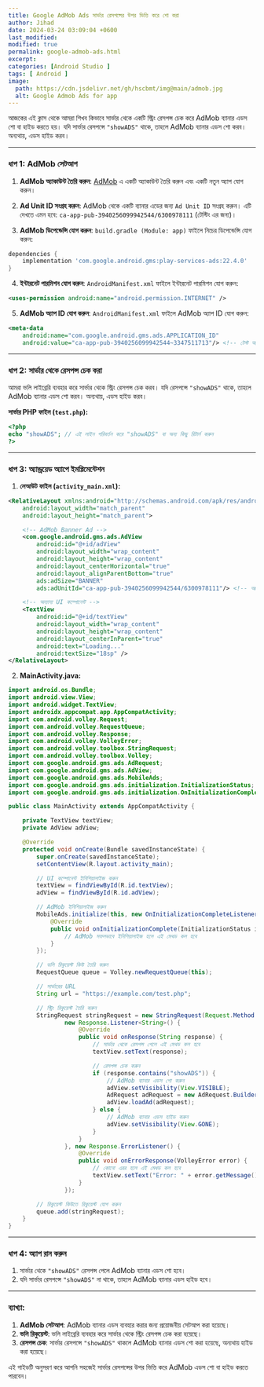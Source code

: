 ```yaml
---
title: Google AdMob Ads সার্ভার রেসপন্সের উপর ভিত্তি করে শো করা
author: Jihad
date: 2024-03-24 03:09:04 +0600
last_modified: 
modified: true
permalink: google-admob-ads.html
excerpt: 
categories: [Android Studio ]
tags: [ Android ]
image:
  path: https://cdn.jsdelivr.net/gh/hscbmt/img@main/admob.jpg
  alt: Google Admob Ads for app
---
```


আজকের এই ক্লাস থেকে আমরা শিখব কিভাবে সার্ভার থেকে একটি স্ট্রিং রেসপন্স চেক করে AdMob ব্যানার এডস শো বা হাইড করতে হয়। যদি সার্ভার রেসপন্সে `"showADS"` থাকে, তাহলে AdMob ব্যানার এডস শো করব। অন্যথায়, এডস হাইড করব।

---

### ধাপ 1: AdMob সেটআপ

1. **AdMob অ্যাকাউন্ট তৈরি করুন**: [AdMob](https://admob.google.com/) এ একটি অ্যাকাউন্ট তৈরি করুন এবং একটি নতুন অ্যাপ যোগ করুন।
2. **Ad Unit ID সংগ্রহ করুন**: AdMob থেকে একটি ব্যানার এডের জন্য `Ad Unit ID` সংগ্রহ করুন। এটি দেখতে এমন হবে: `ca-app-pub-3940256099942544/6300978111` (টেস্টিং এর জন্য)।

3. **AdMob ডিপেন্ডেন্সি যোগ করুন**: `build.gradle (Module: app)` ফাইলে নিচের ডিপেন্ডেন্সি যোগ করুন:

```gradle
dependencies {
    implementation 'com.google.android.gms:play-services-ads:22.4.0'
}
```

4. **ইন্টারনেট পারমিশন যোগ করুন**: `AndroidManifest.xml` ফাইলে ইন্টারনেট পারমিশন যোগ করুন:

```xml
<uses-permission android:name="android.permission.INTERNET" />
```

5. **AdMob অ্যাপ ID যোগ করুন**: `AndroidManifest.xml` ফাইলে AdMob অ্যাপ ID যোগ করুন:

```xml
<meta-data
    android:name="com.google.android.gms.ads.APPLICATION_ID"
    android:value="ca-app-pub-3940256099942544~3347511713"/> <!-- টেস্ট অ্যাপ ID -->
```

---

### ধাপ 2: সার্ভার থেকে রেসপন্স চেক করা

আমরা ভলি লাইব্রেরি ব্যবহার করে সার্ভার থেকে স্ট্রিং রেসপন্স চেক করব। যদি রেসপন্সে `"showADS"` থাকে, তাহলে AdMob ব্যানার এডস শো করব। অন্যথায়, এডস হাইড করব।

**সার্ভার PHP ফাইল (`test.php`):**

```php
<?php
echo "showADS"; // এই লাইন পরিবর্তন করে "showADS" বা অন্য কিছু রিটার্ন করুন
?>
```

---

### ধাপ 3: অ্যান্ড্রয়েড অ্যাপে ইমপ্লিমেন্টেশন

1. **লেআউট ফাইল (`activity_main.xml`):**

```xml
<RelativeLayout xmlns:android="http://schemas.android.com/apk/res/android"
    android:layout_width="match_parent"
    android:layout_height="match_parent">

    <!-- AdMob Banner Ad -->
    <com.google.android.gms.ads.AdView
        android:id="@+id/adView"
        android:layout_width="wrap_content"
        android:layout_height="wrap_content"
        android:layout_centerHorizontal="true"
        android:layout_alignParentBottom="true"
        ads:adSize="BANNER"
        ads:adUnitId="ca-app-pub-3940256099942544/6300978111"/> <!-- আপনার Ad Unit ID ব্যবহার করুন -->

    <!-- অন্যান্য UI কম্পোনেন্ট -->
    <TextView
        android:id="@+id/textView"
        android:layout_width="wrap_content"
        android:layout_height="wrap_content"
        android:layout_centerInParent="true"
        android:text="Loading..."
        android:textSize="18sp" />
</RelativeLayout>
```

2. **MainActivity.java:**

```java
import android.os.Bundle;
import android.view.View;
import android.widget.TextView;
import androidx.appcompat.app.AppCompatActivity;
import com.android.volley.Request;
import com.android.volley.RequestQueue;
import com.android.volley.Response;
import com.android.volley.VolleyError;
import com.android.volley.toolbox.StringRequest;
import com.android.volley.toolbox.Volley;
import com.google.android.gms.ads.AdRequest;
import com.google.android.gms.ads.AdView;
import com.google.android.gms.ads.MobileAds;
import com.google.android.gms.ads.initialization.InitializationStatus;
import com.google.android.gms.ads.initialization.OnInitializationCompleteListener;

public class MainActivity extends AppCompatActivity {

    private TextView textView;
    private AdView adView;

    @Override
    protected void onCreate(Bundle savedInstanceState) {
        super.onCreate(savedInstanceState);
        setContentView(R.layout.activity_main);

        // UI কম্পোনেন্ট ইনিশিয়ালাইজ করুন
        textView = findViewById(R.id.textView);
        adView = findViewById(R.id.adView);

        // AdMob ইনিশিয়ালাইজ করুন
        MobileAds.initialize(this, new OnInitializationCompleteListener() {
            @Override
            public void onInitializationComplete(InitializationStatus initializationStatus) {
                // AdMob সফলভাবে ইনিশিয়ালাইজ হলে এই মেথড কল হবে
            }
        });

        // ভলি রিকুয়েস্ট কিউ তৈরি করুন
        RequestQueue queue = Volley.newRequestQueue(this);

        // সার্ভারের URL
        String url = "https://example.com/test.php";

        // স্ট্রিং রিকুয়েস্ট তৈরি করুন
        StringRequest stringRequest = new StringRequest(Request.Method.GET, url,
                new Response.Listener<String>() {
                    @Override
                    public void onResponse(String response) {
                        // সার্ভার থেকে রেসপন্স পেলে এই মেথড কল হবে
                        textView.setText(response);

                        // রেসপন্স চেক করুন
                        if (response.contains("showADS")) {
                            // AdMob ব্যানার এডস শো করুন
                            adView.setVisibility(View.VISIBLE);
                            AdRequest adRequest = new AdRequest.Builder().build();
                            adView.loadAd(adRequest);
                        } else {
                            // AdMob ব্যানার এডস হাইড করুন
                            adView.setVisibility(View.GONE);
                        }
                    }
                }, new Response.ErrorListener() {
                    @Override
                    public void onErrorResponse(VolleyError error) {
                        // কোনো এরর হলে এই মেথড কল হবে
                        textView.setText("Error: " + error.getMessage());
                    }
                });

        // রিকুয়েস্ট কিউতে রিকুয়েস্ট যোগ করুন
        queue.add(stringRequest);
    }
}
```

---

### ধাপ 4: অ্যাপ রান করুন

1. সার্ভার থেকে `"showADS"` রেসপন্স পেলে AdMob ব্যানার এডস শো হবে।
2. যদি সার্ভার রেসপন্সে `"showADS"` না থাকে, তাহলে AdMob ব্যানার এডস হাইড হবে।

---

### ব্যাখ্যা:

1. **AdMob সেটআপ**: AdMob ব্যানার এডস ব্যবহার করার জন্য প্রয়োজনীয় সেটআপ করা হয়েছে।
2. **ভলি রিকুয়েস্ট**: ভলি লাইব্রেরি ব্যবহার করে সার্ভার থেকে স্ট্রিং রেসপন্স চেক করা হয়েছে।
3. **রেসপন্স চেক**: সার্ভার রেসপন্সে `"showADS"` থাকলে AdMob ব্যানার এডস শো করা হয়েছে, অন্যথায় হাইড করা হয়েছে।

এই গাইডটি অনুসরণ করে আপনি সহজেই সার্ভার রেসপন্সের উপর ভিত্তি করে AdMob এডস শো বা হাইড করতে পারবেন।
